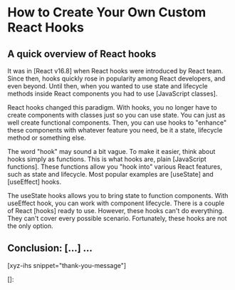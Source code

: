 # How to Create Your Own Custom React Hooks

<!--more-->
<!--
Table of Contents:
-->

## A quick overview of React hooks

It was in [React v16.8] when React hooks were introduced by React team. Since then, hooks quickly rose in popularity among React developers, and even beyond. Until then, when you wanted to use state and lifecycle methods inside React components you had to use [JavaScript classes].

React hooks changed this paradigm. With hooks, you no longer have to create components with classes just so you can use state. You can just as well create functional components. Then, you can use hooks to "enhance" these components with whatever feature you need, be it a state, lifecycle method or something else.

The word "hook" may sound a bit vague. To make it easier, think about hooks simply as functions. This is what hooks are, plain [JavaScript functions]. These functions allow you "hook into" various React features, such as state and lifecycle. Most popular examples are [useState] and [useEffect] hooks.

The useState hooks allows you to bring state to function components. With useEffect hook, you can work with component lifecycle. There is a couple of React [hooks] ready to use. However, these hooks can't do everything. They can't cover every possible scenario. Fortunately, these hooks are not the only option.

## Conclusion: [...] ...

[xyz-ihs snippet="thank-you-message"]

<!-- ### Links -->

[]:

<!--
### Meta:
-
-->

<!--
### Keywords:
-
-->

<!--
### Resources:
-
-->
